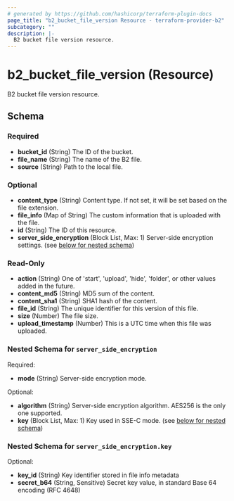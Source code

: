 ```yaml
---
# generated by https://github.com/hashicorp/terraform-plugin-docs
page_title: "b2_bucket_file_version Resource - terraform-provider-b2"
subcategory: ""
description: |-
  B2 bucket file version resource.
---
```


# b2_bucket_file_version (Resource)

B2 bucket file version resource.



<!-- schema generated by tfplugindocs -->
## Schema

### Required

- **bucket_id** (String) The ID of the bucket.
- **file_name** (String) The name of the B2 file.
- **source** (String) Path to the local file.

### Optional

- **content_type** (String) Content type. If not set, it will be set based on the file extension.
- **file_info** (Map of String) The custom information that is uploaded with the file.
- **id** (String) The ID of this resource.
- **server_side_encryption** (Block List, Max: 1) Server-side encryption settings. (see [below for nested schema](#nestedblock--server_side_encryption))

### Read-Only

- **action** (String) One of 'start', 'upload', 'hide', 'folder', or other values added in the future.
- **content_md5** (String) MD5 sum of the content.
- **content_sha1** (String) SHA1 hash of the content.
- **file_id** (String) The unique identifier for this version of this file.
- **size** (Number) The file size.
- **upload_timestamp** (Number) This is a UTC time when this file was uploaded.

<a id="nestedblock--server_side_encryption"></a>
### Nested Schema for `server_side_encryption`

Required:

- **mode** (String) Server-side encryption mode.

Optional:

- **algorithm** (String) Server-side encryption algorithm. AES256 is the only one supported.
- **key** (Block List, Max: 1) Key used in SSE-C mode. (see [below for nested schema](#nestedblock--server_side_encryption--key))

<a id="nestedblock--server_side_encryption--key"></a>
### Nested Schema for `server_side_encryption.key`

Optional:

- **key_id** (String) Key identifier stored in file info metadata
- **secret_b64** (String, Sensitive) Secret key value, in standard Base 64 encoding (RFC 4648)


